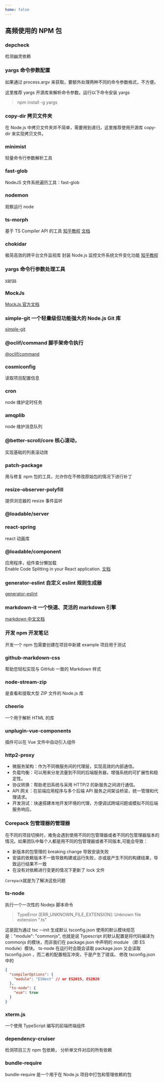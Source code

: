 ```yaml
---
home: false
---
```


## 高频使用的 NPM 包

### depcheck

检测幽灵依赖

### yargs 命令参数配置

如果通过 process.argv 来获取，要额外处理两种不同的命令参数格式，不方便。

这里推荐 yargs 开源库来解析命令参数。运行以下命令安装 yargs

> npm install -g yargs

### copy-dir 拷贝文件夹

在 Node.js 中拷贝文件夹并不简单，需要用到递归，这里推荐使用开源库 copy-dir 来实现拷贝文件。

### minimist

轻量命令行参数解析工具

### fast-glob

NodeJS 文件系统遍历工具：fast-glob

### nodemon

观察运行 node

### ts-morph

基于 TS Compiler API 的工具
[知乎教程](https://zhuanlan.zhihu.com/p/616134364)
[文档](https://ts-morph.com/utilities)

### chokidar

极简高效的跨平台文件监视库 封装 Node.js 监控文件系统文件变化功能
[知乎教程](https://zhuanlan.zhihu.com/p/601689232?utm_id=0)

### yargs 命令行参数处理工具

[yargs](https://www.npmjs.com/package/yargs)

### MockJs

[MockJs 官方文档](http://mockjs.com/)

### simple-git 一个轻量级但功能强大的 Node.js Git 库

[simple-git](https://juejin.cn/post/7229906749070721085)

### @oclif/command 脚手架命令执行

[@oclif/command](https://zhuanlan.zhihu.com/p/54538055)

### cosmiconfig

读取项目配置信息

### cron

node 维护定时任务

### amqplib

node 维护消息队列

### @better-scroll/core 核心滚动，

实现基础的列表滚动效

### patch-package

用与修复 npm 包的工具，允许你在不修改原始包的情况下进行补丁

### resize-observer-polyfill

提供浏览器的 resize 事件监听

### @loadable/server

### react-spring

react 动画库

### @loadable/component

应用程序，组件查分懒加载  
Enable Code Splitting in your React application.
[文档](https://loadable-components.com/)

### generator-eslint 自定义 eslint 规则生成器

[generator-eslint](https://github.com/eslint/generator-eslint)

### markdown-it 一个快速、灵活的 markdown 引擎

[markdown 中文文档](https://markdown-it.docschina.org/)

### 开发 npm 开发笔记

开发一个 npm 包需要创建在项目中新建 example 项目用于测试

### github-markdown-css

帮助您轻松实现与 GitHub 一致的 Markdown 样式

### node-stream-zip

是查看和提取大型 ZIP 文件的 Node.js 库

### cheerio

一个用于解析 HTML 的库

### unplugin-vue-components

插件可以在 Vue 文件中自动引入组件

### http2-proxy

- 微服务架构：作为不同微服务间的代理层，实现高效的内部通信。
- 负载均衡：可以用来分发流量到不同的后端服务器，增强系统的可扩展性和稳定性。
- 协议转换：帮助老旧系统与采用 HTTP/2 的新服务之间进行通信。
- API 网关：在前端应用程序与多个后端 API 服务之间架设桥梁，统一管理和代理请求。
- 开发测试：快速搭建本地开发环境的代理，方便调试跨域问题或模拟不同后端服务响应。

### Corepack 包管理器的管理器

在不同的项目切换时，难免会遇到使用不同的包管理器或者不同的包管理器版本的情况。如果团队中每个人都是用不同的包管理器或者不同版本,可能会导致：

- 新版本的包管理的 breaking change 导致安装失败
- 安装的依赖版本不一致导致构建或运行失败，亦或是产生不同的构建结果，导致运行结果不一致
- 在没有对依赖进行变更的情况下更新了 lock 文件

`Corepack`就是为了解决这些问题

### ts-node

执行一个一次性的 Nodejs 脚本命令

> TypeError [ERR_UNKNOWN_FILE_EXTENSION]: Unknown file extension ".ts"

这是因为通过 tsc --init 生成默认 tsconfig.json 使用的默认模块规范是："module": "commonjs",
也就是说 Typescript 的默认配置是将代码编译为 commonjs 的模块，而非我们在 package.json 中声明的 module （即 ES module）模块。
ts-node 在运行时会既会读取 package.json 又会读取 tsconfig.json ，而二者的配置相互冲突，于是产生了错误。
修改 tsconfig.json 中的

```json
{
  "compilerOptions": {
    "module": "ESNext" // or ES2015, ES2020
  },
  "ts-node": {
    "esm": true
  }
}
```

### xterm.js

一个使用 TypeScript 编写的前端终端组件

### dependency-cruiser

检测项目三方 npm 包依赖， 分析单文件对应的所有依赖

### bundle-require

‌bundle-require 是一个用于在 Node.js 项目中打包和管理依赖的包
